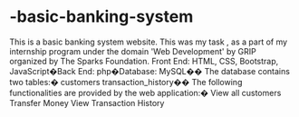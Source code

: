 # -basic-banking-system
This is a basic banking system website. This was my task , as a part of my internship program under the domain 'Web Development' by GRIP organized by The Sparks Foundation. Front End: HTML, CSS, Bootstrap, JavaScript�Back End: php�Database: MySQL�� The database contains two tables:� customers transaction_history��  The following functionalities are provided by the web application:� View all customers Transfer Money View Transaction History
